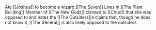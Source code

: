 Ate [[Joshua]] to become a wizard [[The Seven]]
Lives in [[The Plant Building]]
Member of [[The New Gods]]
claimed to [[Chud]] that she was opposed to and hates the [[The Outsiders]]s
claims that, though he does not know it, [[The General]] is also likely opposed to the outsiders